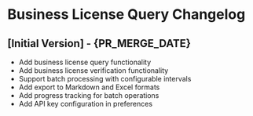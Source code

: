 # Business License Query Changelog

## [Initial Version] - {PR_MERGE_DATE}

- Add business license query functionality
- Add business license verification functionality
- Support batch processing with configurable intervals
- Add export to Markdown and Excel formats
- Add progress tracking for batch operations
- Add API key configuration in preferences 